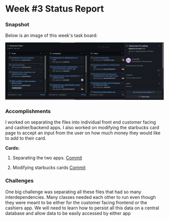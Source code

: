 # Week #3 Status Report

### Snapshot
Below is an image of this week's task board:

![](images/cardsweek4.png)

### Accomplishments
I worked on separating the files into individual front end customer facing and cashier/backend apps. I also worked on modifying the starbucks card page to accept an input from the user on how much money they would like to add to their card.

**Cards:**

1) Separating the two apps. [Commit](https://github.com/nguyensjsu/sp21-172-team-a/commit/06dae76bd592efbd6e481665e8c1fbf013729f05)

1) Modifying starbucks cards [Commit](https://github.com/nguyensjsu/sp21-172-team-a/commit/1f48beb7546f7ffe3e128d371ca996a528be5939)


### Challenges
One big challenge was separating all these files that had so many interdependencies. Many classes needed each other to run even though they were meant to be either for the customer facing frontend or the cashiers app. We will need to learn how to persist all this data on a central database and allow data to be easily accessed by either app



